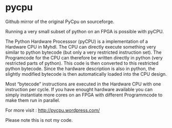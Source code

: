 pycpu
=====

Github mirror of the original PyCpu on sourceforge.

Running a very small subset of python on an FPGA is possible with pyCPU.

The Python Hardware Processsor (pyCPU)  is a implementation of a Hardware CPU in Myhdl. The CPU can directly execute something very similar to python bytecode (but only a very restricted instruction set). The Programcode for the CPU can therefore be written directly in python (very restricted parts of python). This code is then converted to this restricted python bytecode. Since the hardware description is also in python, the slightly modified bytecode is then automatically loaded into the CPU design.

Most “bytecode” instructions are executed in the Hardware CPU with one instruction per cycle. If you have enought hardware available you can simply instantiate more cores on an FPGA with different Programmcode to make them run in parallel.

For more visit : http://pycpu.wordpress.com/


Please note this is not my code. 
